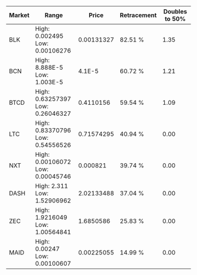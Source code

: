 | Market | Range | Price| Retracement | Doubles to 50% |
| --- | --- | --- | --- | --- |
| BLK | High: 0.002495<br />Low: 0.00106276 | 0.00131327 | 82.51 % | 1.35 |
| BCN | High: 8.888E-5<br />Low: 1.003E-5 | 4.1E-5 | 60.72 % | 1.21 |
| BTCD | High: 0.63257397<br />Low: 0.26046327 | 0.4110156 | 59.54 % | 1.09 |
| LTC | High: 0.83370796<br />Low: 0.54556526 | 0.71574295 | 40.94 % | 0.00 |
| NXT | High: 0.00106072<br />Low: 0.00045746 | 0.000821 | 39.74 % | 0.00 |
| DASH | High: 2.311<br />Low: 1.52906962 | 2.02133488 | 37.04 % | 0.00 |
| ZEC | High: 1.9216049<br />Low: 1.00564841 | 1.6850586 | 25.83 % | 0.00 |
| MAID | High: 0.00247<br />Low: 0.00100607 | 0.00225055 | 14.99 % | 0.00 |
